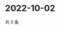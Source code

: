 # 2022-10-02

共 0 条

<!-- BEGIN WEIBO -->
<!-- 最后更新时间 Sun Oct 02 2022 09:59:16 GMT+0800 (China Standard Time) -->

<!-- END WEIBO -->
